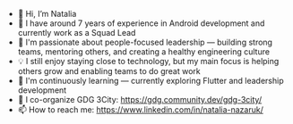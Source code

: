 - 👋 Hi, I’m Natalia  
- 💼 I have around 7 years of experience in Android development and currently work as a Squad Lead  
- 🤝 I'm passionate about people-focused leadership — building strong teams, mentoring others, and creating a healthy engineering culture  
- 💡 I still enjoy staying close to technology, but my main focus is helping others grow and enabling teams to do great work  
- 🌱 I'm continuously learning — currently exploring Flutter and leadership development  
- 💫 I co-organize GDG 3City: https://gdg.community.dev/gdg-3city/  
- 📫 How to reach me: https://www.linkedin.com/in/natalia-nazaruk/

<!---
natansalda/natansalda is a ✨ special ✨ repository because its `README.md` (this file) appears on your GitHub profile.
You can click the Preview link to take a look at your changes.
--->
